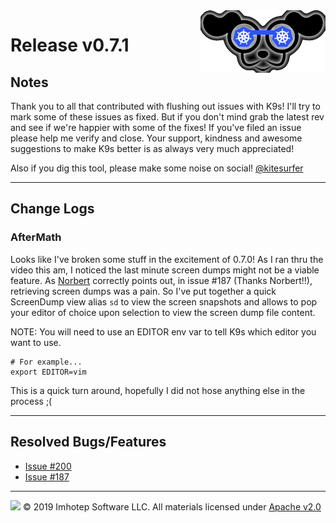 <img src="https://raw.githubusercontent.com/derailed/k9s/master/assets/k9s_small.png" align="right" width="200" height="auto"/>

# Release v0.7.1

## Notes

Thank you to all that contributed with flushing out issues with K9s! I'll try to mark some of these issues as fixed. But if you don't mind grab the latest rev and see if we're happier with some of the fixes! If you've filed an issue please help me verify and close. Your support, kindness and awesome suggestions to make K9s better is as always very much appreciated!

Also if you dig this tool, please make some noise on social! [@kitesurfer](https://twitter.com/kitesurfer)

---

## Change Logs

### AfterMath

Looks like I've broken some stuff in the excitement of 0.7.0! As I ran thru the video this am, I noticed the last minute screen dumps might not be a viable feature. As [Norbert](https://github.com/ncsibra) correctly points out, in issue #187 (Thanks Norbert!!), retrieving screen dumps was a pain. So I've put together a quick ScreenDump view alias `sd` to view the screen snapshots and allows to pop your editor of choice upon selection to view the screen dump file content.

NOTE: You will need to use an EDITOR env var to tell K9s which editor you want to use.

```shell
# For example...
export EDITOR=vim
```

This is a quick turn around, hopefully I did not hose anything else in the process ;(

---

## Resolved Bugs/Features

+ [Issue #200](https://github.com/kswapd/k11s/issues/200)
+ [Issue #187](https://github.com/kswapd/k11s/issues/187)

---

<img src="https://raw.githubusercontent.com/derailed/k9s/master/assets/imhotep_logo.png" width="32" height="auto"/> © 2019 Imhotep Software LLC. All materials licensed under [Apache v2.0](http://www.apache.org/licenses/LICENSE-2.0)
